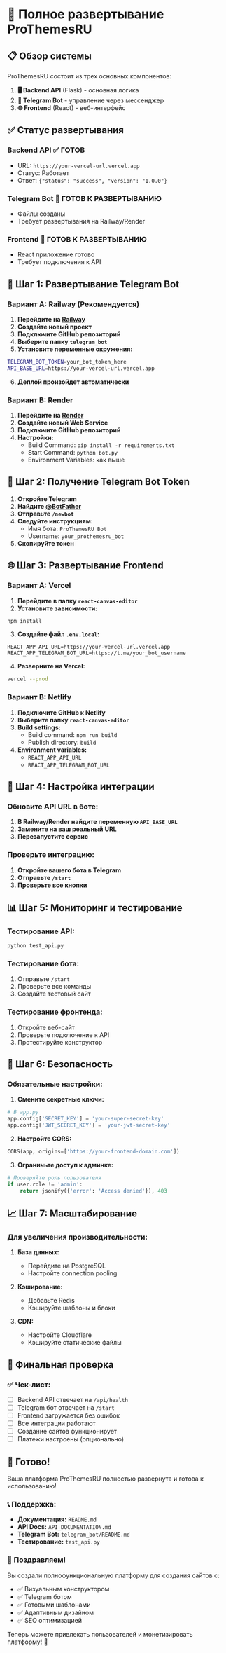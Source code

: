 # 🚀 Полное развертывание ProThemesRU

## 📋 Обзор системы

ProThemesRU состоит из трех основных компонентов:
1. **🖥️ Backend API** (Flask) - основная логика
2. **🤖 Telegram Bot** - управление через мессенджер  
3. **🌐 Frontend** (React) - веб-интерфейс

## ✅ Статус развертывания

### Backend API ✅ ГОТОВ
- URL: `https://your-vercel-url.vercel.app`
- Статус: Работает
- Ответ: `{"status": "success", "version": "1.0.0"}`

### Telegram Bot 🔄 ГОТОВ К РАЗВЕРТЫВАНИЮ
- Файлы созданы
- Требует развертывания на Railway/Render

### Frontend 🔄 ГОТОВ К РАЗВЕРТЫВАНИЮ
- React приложение готово
- Требует подключения к API

## 🚀 Шаг 1: Развертывание Telegram Bot

### Вариант A: Railway (Рекомендуется)

1. **Перейдите на [Railway](https://railway.app)**
2. **Создайте новый проект**
3. **Подключите GitHub репозиторий**
4. **Выберите папку `telegram_bot`**
5. **Установите переменные окружения:**

```bash
TELEGRAM_BOT_TOKEN=your_bot_token_here
API_BASE_URL=https://your-vercel-url.vercel.app
```

6. **Деплой произойдет автоматически**

### Вариант B: Render

1. **Перейдите на [Render](https://render.com)**
2. **Создайте новый Web Service**
3. **Подключите GitHub репозиторий**
4. **Настройки:**
   - Build Command: `pip install -r requirements.txt`
   - Start Command: `python bot.py`
   - Environment Variables: как выше

## 🤖 Шаг 2: Получение Telegram Bot Token

1. **Откройте Telegram**
2. **Найдите [@BotFather](https://t.me/botfather)**
3. **Отправьте `/newbot`**
4. **Следуйте инструкциям:**
   - Имя бота: `ProThemesRU Bot`
   - Username: `your_prothemesru_bot`
5. **Скопируйте токен**

## 🌐 Шаг 3: Развертывание Frontend

### Вариант A: Vercel

1. **Перейдите в папку `react-canvas-editor`**
2. **Установите зависимости:**
```bash
npm install
```

3. **Создайте файл `.env.local`:**
```env
REACT_APP_API_URL=https://your-vercel-url.vercel.app
REACT_APP_TELEGRAM_BOT_URL=https://t.me/your_bot_username
```

4. **Разверните на Vercel:**
```bash
vercel --prod
```

### Вариант B: Netlify

1. **Подключите GitHub к Netlify**
2. **Выберите папку `react-canvas-editor`**
3. **Build settings:**
   - Build command: `npm run build`
   - Publish directory: `build`
4. **Environment variables:**
   - `REACT_APP_API_URL`
   - `REACT_APP_TELEGRAM_BOT_URL`

## 🔧 Шаг 4: Настройка интеграции

### Обновите API URL в боте:

1. **В Railway/Render найдите переменную `API_BASE_URL`**
2. **Замените на ваш реальный URL**
3. **Перезапустите сервис**

### Проверьте интеграцию:

1. **Откройте вашего бота в Telegram**
2. **Отправьте `/start`**
3. **Проверьте все кнопки**

## 📊 Шаг 5: Мониторинг и тестирование

### Тестирование API:
```bash
python test_api.py
```

### Тестирование бота:
1. Отправьте `/start`
2. Проверьте все команды
3. Создайте тестовый сайт

### Тестирование фронтенда:
1. Откройте веб-сайт
2. Проверьте подключение к API
3. Протестируйте конструктор

## 🔐 Шаг 6: Безопасность

### Обязательные настройки:

1. **Смените секретные ключи:**
```python
# В app.py
app.config['SECRET_KEY'] = 'your-super-secret-key'
app.config['JWT_SECRET_KEY'] = 'your-jwt-secret-key'
```

2. **Настройте CORS:**
```python
CORS(app, origins=['https://your-frontend-domain.com'])
```

3. **Ограничьте доступ к админке:**
```python
# Проверяйте роль пользователя
if user.role != 'admin':
    return jsonify({'error': 'Access denied'}), 403
```

## 📈 Шаг 7: Масштабирование

### Для увеличения производительности:

1. **База данных:**
   - Перейдите на PostgreSQL
   - Настройте connection pooling

2. **Кэширование:**
   - Добавьте Redis
   - Кэшируйте шаблоны и блоки

3. **CDN:**
   - Настройте Cloudflare
   - Кэшируйте статические файлы

## 🎯 Финальная проверка

### ✅ Чек-лист:

- [ ] Backend API отвечает на `/api/health`
- [ ] Telegram бот отвечает на `/start`
- [ ] Frontend загружается без ошибок
- [ ] Все интеграции работают
- [ ] Создание сайтов функционирует
- [ ] Платежи настроены (опционально)

## 🚀 Готово!

Ваша платформа ProThemesRU полностью развернута и готова к использованию!

### 📞 Поддержка:

- **Документация:** `README.md`
- **API Docs:** `API_DOCUMENTATION.md`
- **Telegram Bot:** `telegram_bot/README.md`
- **Тестирование:** `test_api.py`

### 🎉 Поздравляем!

Вы создали полнофункциональную платформу для создания сайтов с:
- ✅ Визуальным конструктором
- ✅ Telegram ботом
- ✅ Готовыми шаблонами
- ✅ Адаптивным дизайном
- ✅ SEO оптимизацией

Теперь можете привлекать пользователей и монетизировать платформу! 🚀 